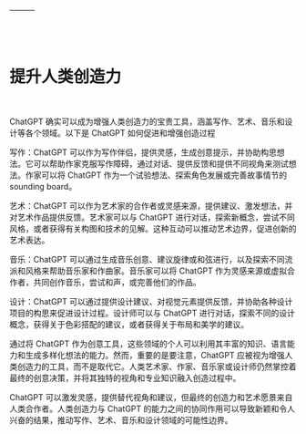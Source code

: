 | ![image](img/chapter_title_corner_decoration_left.png) |  | ![image](img/chapter_title_corner_decoration_right.png) |
| --- | --- | --- |

![image](img/chapter_title_above.png)

# 提升人类创造力

![image](img/chapter_title_below.png)

ChatGPT 确实可以成为增强人类创造力的宝贵工具，涵盖写作、艺术、音乐和设计等各个领域。以下是 ChatGPT 如何促进和增强创造过程

写作：ChatGPT 可以作为写作伴侣，提供灵感，生成创意提示，并协助构思想法。它可以帮助作家克服写作障碍，通过对话、提供反馈和提供不同视角来测试想法。作家可以将 ChatGPT 作为一个试验想法、探索角色发展或完善故事情节的 sounding board。

艺术：ChatGPT 可以作为艺术家的合作者或灵感来源，提供建议、激发想法，并对艺术作品提供反馈。艺术家可以与 ChatGPT 进行对话，探索新概念，尝试不同风格，或者获得有关构图和技术的见解。这种互动可以推动艺术边界，促进创新的艺术表达。

音乐：ChatGPT 可以通过生成音乐创意、建议旋律或和弦进行，以及探索不同流派和风格来帮助音乐家和作曲家。音乐家可以将 ChatGPT 作为灵感来源或虚拟合作者，共同创作音乐，尝试和声，或完善他们的作品。

设计：ChatGPT 可以通过提供设计建议、对视觉元素提供反馈，并协助各种设计项目的构思来促进设计过程。设计师可以与 ChatGPT 进行对话，探索不同的设计概念，获得关于色彩搭配的建议，或者获得关于布局和美学的建议。

通过将 ChatGPT 作为创意工具，这些领域的个人可以利用其丰富的知识、语言能力和生成多样化想法的能力。然而，重要的是要注意，ChatGPT 应被视为增强人类创造力的工具，而不是取代它。人类艺术家、作家、音乐家或设计师仍然掌控着最终的创意决策，并将其独特的视角和专业知识融入创造过程中。

ChatGPT 可以激发灵感，提供替代视角和建议，但最终的创造力和艺术愿景来自人类合作者。人类创造力与 ChatGPT 的能力之间的协同作用可以导致新颖和令人兴奋的结果，推动写作、艺术、音乐和设计领域的可能性边界。
